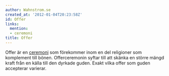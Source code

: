 ```yaml
---
author: Wahnstrom.se
created_at: '2012-01-04T20:23:58Z'
id: Offer
links:
  mention:
  - ceremoni
title: Offer
---
```


Offer är en [ceremoni] som förekommer inom en del religioner som komplement till bönen.
Offerceremonin syftar till att skänka en större mängd kraft från en källa till den dyrkade guden.
Exakt vilka offer som guden accepterar varierar.

  [ceremoni]: ceremoni